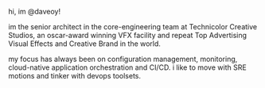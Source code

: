 hi, im @daveoy!

im the senior architect in the core-engineering team at Technicolor Creative Studios, an oscar-award winning VFX facility and repeat Top Advertising Visual Effects and Creative Brand in the world.

my focus has always been on configuration management, monitoring, cloud-native application orchestration and CI/CD. i like to move with SRE motions and tinker with devops toolsets.
